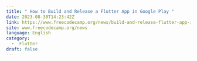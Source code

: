 ```yaml
---
title: " How to Build and Release a Flutter App in Google Play "
date: 2023-08-30T14:23:42Z
link: https://www.freecodecamp.org/news/build-and-release-flutter-app-in-google-play/?utm_medium=RSS&utm_source=news.12bit.vn
site: www.freecodecamp.org/news
language: English
category:
  -  Flutter 
draft: false
---
```

